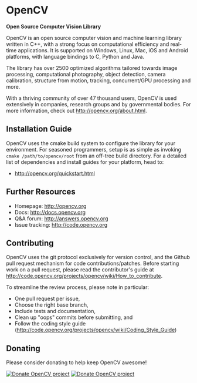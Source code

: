 OpenCV
======
**Open Source Computer Vision Library**

OpenCV is an open source computer vision and machine learning library written in C++, with a strong focus on computational efficiency and real-time applications. It is supported on Windows, Linux, Mac, iOS and Android platforms, with language bindings to C, Python and Java.

The library has over 2500 optimized algorithms tailored towards image processing, computational photography, object detection, camera calibration, structure from motion, tracking, concurrent/GPU processing and more.

With a thriving community of over 47 thousand users, OpenCV is used extensively in companies, research groups and by governmental bodies. For more information, check out <http://opencv.org/about.html>.

Installation Guide
------------------
OpenCV uses the cmake build system to configure the library for your environment. For seasoned programmers, setup is as simple as invoking `cmake /path/to/opencv/root` from an off-tree build directory. For a detailed list of dependencies and install guides for your platform, head to:

* <http://opencv.org/quickstart.html>

Further Resources
-----------------

* Homepage: <http://opencv.org>
* Docs: <http://docs.opencv.org>
* Q&A forum: <http://answers.opencv.org>
* Issue tracking: <http://code.opencv.org>


Contributing
------------
OpenCV uses the git protocol exclusively for version control, and the Github pull request mechanism for code contributions/patches. Before starting work on a pull request, please read the contributor's guide at <http://code.opencv.org/projects/opencv/wiki/How_to_contribute>.

To streamline the review process, please note in particular:

* One pull request per issue,
* Choose the right base branch,
* Include tests and documentation,
* Clean up "oops" commits before submitting, and
* Follow the coding style guide (<http://code.opencv.org/projects/opencv/wiki/Coding_Style_Guide>)


Donating
--------
Please consider donating to help keep OpenCV awesome!

[![Donate OpenCV project](http://opencv.org/wp-content/uploads/2013/07/paypal-donate-button.png)](https://www.paypal.com/cgi-bin/webscr?item_name=Donation+to+OpenCV&cmd=_donations&business=accountant%40opencv.org)
[![Donate OpenCV project](http://opencv.org/wp-content/uploads/2013/07/gittip1.png)](https://www.gittip.com/OpenCV/)